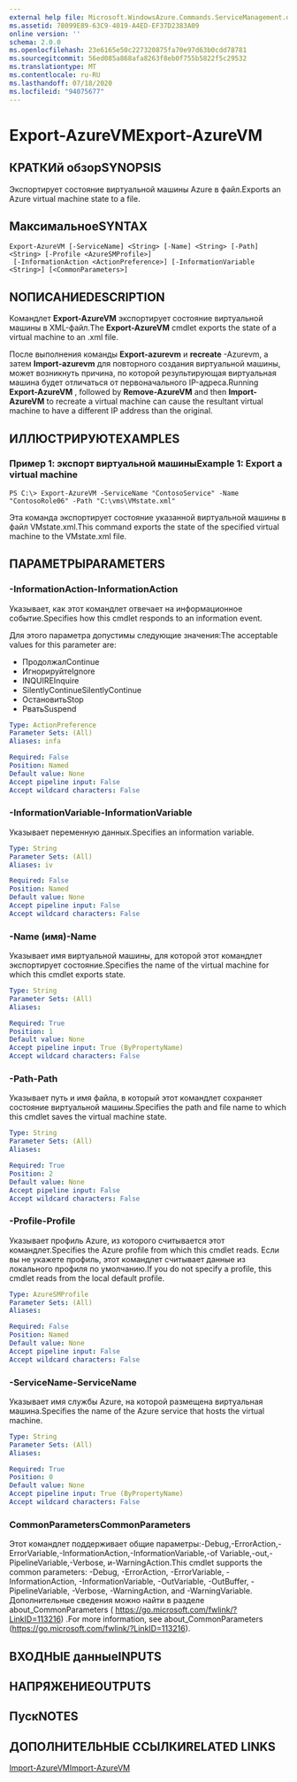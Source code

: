 ```yaml
---
external help file: Microsoft.WindowsAzure.Commands.ServiceManagement.dll-Help.xml
ms.assetid: 78099E89-63C9-4019-A4ED-EF37D2383A09
online version: ''
schema: 2.0.0
ms.openlocfilehash: 23e6165e50c227320875fa70e97d63b0cdd78781
ms.sourcegitcommit: 56ed085a868afa8263f8eb0f755b5822f5c29532
ms.translationtype: MT
ms.contentlocale: ru-RU
ms.lasthandoff: 07/18/2020
ms.locfileid: "94075677"
---
```

# <span data-ttu-id="20fd7-101">Export-AzureVM</span><span class="sxs-lookup"><span data-stu-id="20fd7-101">Export-AzureVM</span></span>

## <span data-ttu-id="20fd7-102">КРАТКИй обзор</span><span class="sxs-lookup"><span data-stu-id="20fd7-102">SYNOPSIS</span></span>
<span data-ttu-id="20fd7-103">Экспортирует состояние виртуальной машины Azure в файл.</span><span class="sxs-lookup"><span data-stu-id="20fd7-103">Exports an Azure virtual machine state to a file.</span></span>

## <span data-ttu-id="20fd7-104">Максимальное</span><span class="sxs-lookup"><span data-stu-id="20fd7-104">SYNTAX</span></span>

```
Export-AzureVM [-ServiceName] <String> [-Name] <String> [-Path] <String> [-Profile <AzureSMProfile>]
 [-InformationAction <ActionPreference>] [-InformationVariable <String>] [<CommonParameters>]
```

## <span data-ttu-id="20fd7-105">NОПИСАНИЕ</span><span class="sxs-lookup"><span data-stu-id="20fd7-105">DESCRIPTION</span></span>
<span data-ttu-id="20fd7-106">Командлет **Export-AzureVM** экспортирует состояние виртуальной машины в XML-файл.</span><span class="sxs-lookup"><span data-stu-id="20fd7-106">The **Export-AzureVM** cmdlet exports the state of a virtual machine to an .xml file.</span></span>

<span data-ttu-id="20fd7-107">После выполнения команды **Export-azurevm** и **recreate** -Azurevm, а затем **Import-azurevm** для повторного создания виртуальной машины, может возникнуть причина, по которой результирующая виртуальная машина будет отличаться от первоначального IP-адреса.</span><span class="sxs-lookup"><span data-stu-id="20fd7-107">Running **Export-AzureVM** , followed by **Remove-AzureVM** and then **Import-AzureVM** to recreate a virtual machine can cause the resultant virtual machine to have a different IP address than the original.</span></span>

## <span data-ttu-id="20fd7-108">ИЛЛЮСТРИРУЮТ</span><span class="sxs-lookup"><span data-stu-id="20fd7-108">EXAMPLES</span></span>

### <span data-ttu-id="20fd7-109">Пример 1: экспорт виртуальной машины</span><span class="sxs-lookup"><span data-stu-id="20fd7-109">Example 1: Export a virtual machine</span></span>
```
PS C:\> Export-AzureVM -ServiceName "ContosoService" -Name "ContosoRole06" -Path "C:\vms\VMstate.xml"
```

<span data-ttu-id="20fd7-110">Эта команда экспортирует состояние указанной виртуальной машины в файл VMstate.xml.</span><span class="sxs-lookup"><span data-stu-id="20fd7-110">This command exports the state of the specified virtual machine to the VMstate.xml file.</span></span>

## <span data-ttu-id="20fd7-111">ПАРАМЕТРЫ</span><span class="sxs-lookup"><span data-stu-id="20fd7-111">PARAMETERS</span></span>

### <span data-ttu-id="20fd7-112">-InformationAction</span><span class="sxs-lookup"><span data-stu-id="20fd7-112">-InformationAction</span></span>
<span data-ttu-id="20fd7-113">Указывает, как этот командлет отвечает на информационное событие.</span><span class="sxs-lookup"><span data-stu-id="20fd7-113">Specifies how this cmdlet responds to an information event.</span></span>

<span data-ttu-id="20fd7-114">Для этого параметра допустимы следующие значения:</span><span class="sxs-lookup"><span data-stu-id="20fd7-114">The acceptable values for this parameter are:</span></span>

- <span data-ttu-id="20fd7-115">Продолжал</span><span class="sxs-lookup"><span data-stu-id="20fd7-115">Continue</span></span>
- <span data-ttu-id="20fd7-116">Игнорируйте</span><span class="sxs-lookup"><span data-stu-id="20fd7-116">Ignore</span></span>
- <span data-ttu-id="20fd7-117">INQUIRE</span><span class="sxs-lookup"><span data-stu-id="20fd7-117">Inquire</span></span>
- <span data-ttu-id="20fd7-118">SilentlyContinue</span><span class="sxs-lookup"><span data-stu-id="20fd7-118">SilentlyContinue</span></span>
- <span data-ttu-id="20fd7-119">Остановить</span><span class="sxs-lookup"><span data-stu-id="20fd7-119">Stop</span></span>
- <span data-ttu-id="20fd7-120">Рвать</span><span class="sxs-lookup"><span data-stu-id="20fd7-120">Suspend</span></span>

```yaml
Type: ActionPreference
Parameter Sets: (All)
Aliases: infa

Required: False
Position: Named
Default value: None
Accept pipeline input: False
Accept wildcard characters: False
```

### <span data-ttu-id="20fd7-121">-InformationVariable</span><span class="sxs-lookup"><span data-stu-id="20fd7-121">-InformationVariable</span></span>
<span data-ttu-id="20fd7-122">Указывает переменную данных.</span><span class="sxs-lookup"><span data-stu-id="20fd7-122">Specifies an information variable.</span></span>

```yaml
Type: String
Parameter Sets: (All)
Aliases: iv

Required: False
Position: Named
Default value: None
Accept pipeline input: False
Accept wildcard characters: False
```

### <span data-ttu-id="20fd7-123">-Name (имя)</span><span class="sxs-lookup"><span data-stu-id="20fd7-123">-Name</span></span>
<span data-ttu-id="20fd7-124">Указывает имя виртуальной машины, для которой этот командлет экспортирует состояние.</span><span class="sxs-lookup"><span data-stu-id="20fd7-124">Specifies the name of the virtual machine for which this cmdlet exports state.</span></span>

```yaml
Type: String
Parameter Sets: (All)
Aliases: 

Required: True
Position: 1
Default value: None
Accept pipeline input: True (ByPropertyName)
Accept wildcard characters: False
```

### <span data-ttu-id="20fd7-125">-Path</span><span class="sxs-lookup"><span data-stu-id="20fd7-125">-Path</span></span>
<span data-ttu-id="20fd7-126">Указывает путь и имя файла, в который этот командлет сохраняет состояние виртуальной машины.</span><span class="sxs-lookup"><span data-stu-id="20fd7-126">Specifies the path and file name to which this cmdlet saves the virtual machine state.</span></span>

```yaml
Type: String
Parameter Sets: (All)
Aliases: 

Required: True
Position: 2
Default value: None
Accept pipeline input: False
Accept wildcard characters: False
```

### <span data-ttu-id="20fd7-127">-Profile</span><span class="sxs-lookup"><span data-stu-id="20fd7-127">-Profile</span></span>
<span data-ttu-id="20fd7-128">Указывает профиль Azure, из которого считывается этот командлет.</span><span class="sxs-lookup"><span data-stu-id="20fd7-128">Specifies the Azure profile from which this cmdlet reads.</span></span>
<span data-ttu-id="20fd7-129">Если вы не укажете профиль, этот командлет считывает данные из локального профиля по умолчанию.</span><span class="sxs-lookup"><span data-stu-id="20fd7-129">If you do not specify a profile, this cmdlet reads from the local default profile.</span></span>

```yaml
Type: AzureSMProfile
Parameter Sets: (All)
Aliases: 

Required: False
Position: Named
Default value: None
Accept pipeline input: False
Accept wildcard characters: False
```

### <span data-ttu-id="20fd7-130">-ServiceName</span><span class="sxs-lookup"><span data-stu-id="20fd7-130">-ServiceName</span></span>
<span data-ttu-id="20fd7-131">Указывает имя службы Azure, на которой размещена виртуальная машина.</span><span class="sxs-lookup"><span data-stu-id="20fd7-131">Specifies the name of the Azure service that hosts the virtual machine.</span></span>

```yaml
Type: String
Parameter Sets: (All)
Aliases: 

Required: True
Position: 0
Default value: None
Accept pipeline input: True (ByPropertyName)
Accept wildcard characters: False
```

### <span data-ttu-id="20fd7-132">CommonParameters</span><span class="sxs-lookup"><span data-stu-id="20fd7-132">CommonParameters</span></span>
<span data-ttu-id="20fd7-133">Этот командлет поддерживает общие параметры:-Debug,-ErrorAction,-ErrorVariable,-InformationAction,-InformationVariable,-of Variable,-out,-PipelineVariable,-Verbose, и-WarningAction.</span><span class="sxs-lookup"><span data-stu-id="20fd7-133">This cmdlet supports the common parameters: -Debug, -ErrorAction, -ErrorVariable, -InformationAction, -InformationVariable, -OutVariable, -OutBuffer, -PipelineVariable, -Verbose, -WarningAction, and -WarningVariable.</span></span> <span data-ttu-id="20fd7-134">Дополнительные сведения можно найти в разделе about_CommonParameters ( https://go.microsoft.com/fwlink/?LinkID=113216) .</span><span class="sxs-lookup"><span data-stu-id="20fd7-134">For more information, see about_CommonParameters (https://go.microsoft.com/fwlink/?LinkID=113216).</span></span>

## <span data-ttu-id="20fd7-135">ВХОДНЫЕ данные</span><span class="sxs-lookup"><span data-stu-id="20fd7-135">INPUTS</span></span>

## <span data-ttu-id="20fd7-136">НАПРЯЖЕНИЕ</span><span class="sxs-lookup"><span data-stu-id="20fd7-136">OUTPUTS</span></span>

## <span data-ttu-id="20fd7-137">Пуск</span><span class="sxs-lookup"><span data-stu-id="20fd7-137">NOTES</span></span>

## <span data-ttu-id="20fd7-138">ДОПОЛНИТЕЛЬНЫЕ ССЫЛКИ</span><span class="sxs-lookup"><span data-stu-id="20fd7-138">RELATED LINKS</span></span>

[<span data-ttu-id="20fd7-139">Import-AzureVM</span><span class="sxs-lookup"><span data-stu-id="20fd7-139">Import-AzureVM</span></span>](./Import-AzureVM.md)


